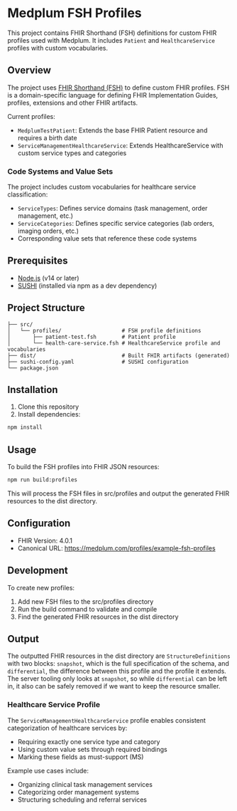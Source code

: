 # Medplum FSH Profiles

This project contains FHIR Shorthand (FSH) definitions for custom FHIR profiles used with Medplum. It includes `Patient` and `HealthcareService` profiles with custom vocabularies.

## Overview

The project uses [FHIR Shorthand (FSH)](https://build.fhir.org/ig/HL7/fhir-shorthand/) to define custom FHIR profiles. FSH is a domain-specific language for defining FHIR Implementation Guides, profiles, extensions and other FHIR artifacts.

Current profiles:

- `MedplumTestPatient`: Extends the base FHIR Patient resource and requires a birth date
- `ServiceManagementHealthcareService`: Extends HealthcareService with custom service types and categories

### Code Systems and Value Sets

The project includes custom vocabularies for healthcare service classification:

- `ServiceTypes`: Defines service domains (task management, order management, etc.)
- `ServiceCategories`: Defines specific service categories (lab orders, imaging orders, etc.)
- Corresponding value sets that reference these code systems

## Prerequisites

- [Node.js](https://nodejs.org/) (v14 or later)
- [SUSHI](https://fshschool.org/docs/sushi/) (installed via npm as a dev dependency)

## Project Structure

```text
├── src/
│   └── profiles/                   # FSH profile definitions
│       ├── patient-test.fsh        # Patient profile
│       └── health-care-service.fsh # HealthcareService profile and vocabularies
├── dist/                           # Built FHIR artifacts (generated)
├── sushi-config.yaml               # SUSHI configuration
└── package.json
```

## Installation

1. Clone this repository
2. Install dependencies:

```bash
npm install
```

## Usage

To build the FSH profiles into FHIR JSON resources:

```bash
npm run build:profiles
```

This will process the FSH files in src/profiles and output the generated FHIR resources to the dist directory.

## Configuration

- FHIR Version: 4.0.1
- Canonical URL: https://medplum.com/profiles/example-fsh-profiles

## Development

To create new profiles:

1. Add new FSH files to the src/profiles directory
2. Run the build command to validate and compile
3. Find the generated FHIR resources in the dist directory

## Output

The outputted FHIR resources in the dist directory are `StructureDefinitions` with two blocks: `snapshot`, which is the full specification of the schema, and `differential`, the difference between this profile and the profile it extends. The server tooling only looks at `snapshot`, so while `differential` can be left in, it also can be safely removed if we want to keep the resource smaller.

### Healthcare Service Profile

The `ServiceManagementHealthcareService` profile enables consistent categorization of healthcare services by:

- Requiring exactly one service type and category
- Using custom value sets through required bindings
- Marking these fields as must-support (MS)

Example use cases include:

- Organizing clinical task management services
- Categorizing order management systems
- Structuring scheduling and referral services
